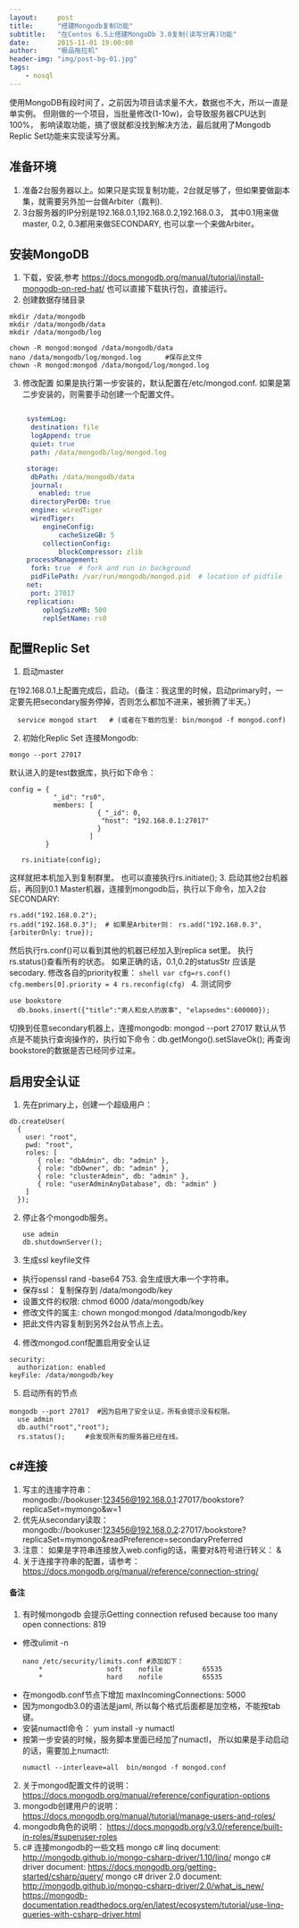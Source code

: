 ```yaml
---
layout:     post
title:      "搭建Mongodb复制功能"
subtitle:   "在Centos 6.5上搭建MongoDb 3.0复制(读写分离)功能"
date:       2015-11-01 19:00:00
author:     "极品拖拉机"
header-img: "img/post-bg-01.jpg"
tags:
    - nosql
---
```


使用MongoDB有段时间了，之前因为项目请求量不大，数据也不大，所以一直是单实例。 但刚做的一个项目，当批量修改(1-10w)，会导致服务器CPU达到100%， 影响读取功能，搞了很就都没找到解决方法，最后就用了Mongodb Replic Set功能来实现读写分离。

## 准备环境

1. 准备2台服务器以上。如果只是实现复制功能，2台就足够了，但如果要做副本集，就需要另外加一台做Arbiter（裁判).
2. 3台服务器的IP分别是192.168.0.1,192.168.0.2,192.168.0.3， 其中0.1用来做master, 0.2, 0.3都用来做SECONDARY, 也可以拿一个来做Arbiter。

## 安装MongoDB

1. 下载，安装,参考  https://docs.mongodb.org/manual/tutorial/install-mongodb-on-red-hat/
  也可以直接下载执行包，直接运行。
2. 创建数据存储目录

  ```shell
  mkdir /data/mongodb
  mkdir /data/mongodb/data
  mkdir /data/mongodb/log

  chown -R mongod:mongod /data/mongodb/data
  nano /data/mongodb/log/mongod.log      #保存此文件
  chown -R mongod:mongod /data/mongod/log/mongod.log
  ```
3. 修改配置
   如果是执行第一步安装的，默认配置在/etc/mongod.conf. 如果是第二步安装的，则需要手动创建一个配置文件。

   ```yaml

    systemLog:
     destination: file
     logAppend: true
     quiet: true
     path: /data/mongodb/log/mongod.log

    storage:
     dbPath: /data/mongodb/data
     journal:
       enabled: true
     directoryPerDB: true
     engine: wiredTiger
     wiredTiger:
        engineConfig:
            cacheSizeGB: 5
        collectionConfig:
            blockCompressor: zlib
    processManagement:
     fork: true  # fork and run in background
     pidFilePath: /var/run/mongodb/mongod.pid  # location of pidfile
    net:
     port: 27017
    replication:
        oplogSizeMB: 500
        replSetName: rs0

   ```
## 配置Replic Set


1. 启动master

  在192.168.0.1上配置完成后，启动。（备注：我这里的时候，启动primary时，一定要先把secondary服务停掉，否则怎么都加不进来，被折腾了半天。）
  ```shell
    service mongod start   # (或者在下载的包里: bin/mongod -f mongod.conf)
  ```
2.  初始化Replic Set
  连接Mongodb:
  ```shell
  mongo --port 27017
  ```
  默认进入的是test数据库，执行如下命令：
  ```shell
  config = {
             "_id": "rs0",
             members: [
                        { "_id": 0,
                         "host": "192.168.0.1:27017"
                        }
                      ]
           }

     rs.initiate(config);
  ```
  这样就把本机加入到复制群里。 也可以直接执行rs.initiate();
3. 启动其他2台机器后，再回到0.1 Master机器，连接到mongodb后，执行以下命令，加入2台SECONDARY:
  ```shell
  rs.add("192.168.0.2");  
  rs.add("192.168.0.3");  # 如果是Arbiter则： rs.add("192.168.0.3", {arbiterOnly: true});
  ```
  然后执行rs.conf()可以看到其他的机器已经加入到replica set里。  执行rs.status()查看所有的状态。
  	如果正确的话，0.1,0.2的statusStr 应该是secodary.
  	修改各自的priority权重：
    ```shell
      var cfg=rs.conf()
	    cfg.members[0].priority = 4
	    rs.reconfig(cfg)
    ```
4. 测试同步
  ```shell
  use bookstore
	db.books.insert({"title":"男人和女人的故事", "elapsedms":600000});
  ```
  切换到任意secondary机器上，连接mongodb: mongod --port 27017
	默认从节点是不能执行查询操作的，执行如下命令：db.getMongo().setSlaveOk();
	再查询bookstore的数据是否已经同步过来。

## 启用安全认证
1. 先在primary上，创建一个超级用户：
  ```shell
  db.createUser(
    {
      user: "root",
      pwd: "root",
      roles: [
         { role: "dbAdmin", db: "admin" },
         { role: "dbOwner", db: "admin" },
         { role: "clusterAdmin", db: "admin" },
         { role: "userAdminAnyDatabase", db: "admin" }
      ]
    });
  ```
2. 停止各个mongodb服务。
    ```shell
    use admin
    db.shutdownServer();
    ```
3. 生成ssl  keyfile文件
  * 执行openssl rand -base64 753. 会生成很大串一个字符串。
  * 保存ssl： 复制保存到  /data/mongodb/key
  * 设置文件的权限: chmod 6000 /data/mongodb/key
  * 修改文件的属主: chown mongod:mongod /data/mongodb/key
  * 把此文件内容复制到另外2台从节点上去。
4.  修改mongod.conf配置启用安全认证
  ```shell
  security:
	authorization: enabled
  keyFile: /data/mongodb/key
  ```
5. 启动所有的节点
  ```shell
  mongodb --port 27017  #因为启用了安全认证，所有会提示没有权限。
	use admin
	db.auth("root","root");
	rs.status();     #会发现所有的服务器已经在线。
  ```

## c#连接
1. 写主的连接字符串： mongodb://bookuser:123456@192.168.0.1:27017/bookstore?replicaSet=mymongo&w=1
2. 优先从secondary读取：  
mongodb://bookuser:123456@192.168.0.2:27017/bookstore?replicaSet=mymongo&readPreference=secondaryPreferred
3. 注意： 如果是字符串连接放入web.config的话，需要对&符号进行转义：   &amp;
4. 关于连接字符串的配置，请参考：  https://docs.mongodb.org/manual/reference/connection-string/

#### 备注
1. 有时候mongodb 会提示Getting connection refused because too many open connections: 819
  * 修改ulimit -n
    ```shell
    nano /etc/security/limits.conf #添加如下：
    	*                soft    nofile          65535
    	*                hard    nofile          65535
    ```
  * 在mongodb.conf节点下增加 maxIncomingConnections: 5000
  * 因为mongodb3.0的语法是jaml, 所以每个格式后面都是加空格，不能按tab键。
  * 安装numactl命令： yum install -y numactl
  * 按第一步安装的时候，服务脚本里面已经加了numactl， 所以如果是手动启动的话，需要加上numactl:
    ```shell
    numactl --interleave=all  bin/mongod -f mongod.conf
    ```
2. 关于mongod配置文件的说明： https://docs.mongodb.org/manual/reference/configuration-options
3. mongodb创建用户的说明： https://docs.mongodb.org/manual/tutorial/manage-users-and-roles/
4. mongodb角色的说明： https://docs.mongodb.org/v3.0/reference/built-in-roles/#superuser-roles
5. c# 连接mongodb的一些文档
  mongo c# linq document: http://mongodb.github.io/mongo-csharp-driver/1.10/linq/
  mongo c# driver document: https://docs.mongodb.org/getting-started/csharp/query/
  mongo c# driver 2.0 document: http://mongodb.github.io/mongo-csharp-driver/2.0/what_is_new/
  https://mongodb-documentation.readthedocs.org/en/latest/ecosystem/tutorial/use-linq-queries-with-csharp-driver.html
